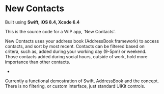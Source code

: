 # New Contacts

Built using **Swift, iOS 8.4, Xcode 6.4**

This is the source code for a WIP app, 'New Contacts'.

New Contacts uses your address book (AddressBook framework) to access contacts, and sort by most recent.
Contacts can be filtered based on critera, such as, added during your working day (9-5pm) or weekend.
Those contacts added during social hours, outside of work, hold more importance than other contacts.

-

Currently a functional demostration of Swift, AddressBook and the concept.
There is no filtering, or custom interface, just standard UIKit controls.
